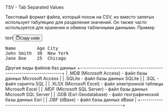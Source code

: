 <p>TSV - Tab Separated Values</p>
<p>Текстовый формат файла, который похож на CSV, но вместо запятых использует табуляцию для
разделения значений. Он также часто используется для хранения и обмена табличными данными.
Пример</p>
<div class="code-element"><div class="lang-line"><text>text</text><button class="copy-button" id="code794b" onclick="copyCode(code794, code794b)"><svg stroke="currentColor" fill="none" stroke-width="2" viewBox="0 0 24 24" stroke-linecap="round" stroke-linejoin="round" class="h-4 w-4" height="1em" width="1em" xmlns="http://www.w3.org/2000/svg"><path d="M16 4h2a2 2 0 0 1 2 2v14a2 2 0 0 1-2 2H6a2 2 0 0 1-2-2V6a2 2 0 0 1 2-2h2"></path><rect x="8" y="2" width="8" height="4" rx="1" ry="1"></rect></svg><text>Copy code</text></button></div><div class="code" id="code794"><div class="highlight"><pre><span></span>Name        Age City
John Smith  30  New York
Jane Doe    25  Chicago
</pre></div></div></div>

<p>Другие виды файлов баз данных
+---------------------------------------------------------------------+
| .MDB (Microsoft Access) - файл базы данных Microsoft Access         |
| .SQLite - файл базы данных SQLite                                   |
| .SQL - файл скрипта SQL                                             |
| .XLSX (Microsoft Excel) - файл электронной таблицы Microsoft Excel  |
| .MDF (Microsoft SQL Server) - файл базы данных Microsoft SQL Server |
| .GDB (Esri Geodatabase) - файл географической базы данных Esri      |
| .DBF (dBase) - файл базы данных dBase                               |
+---------------------------------------------------------------------+</p>